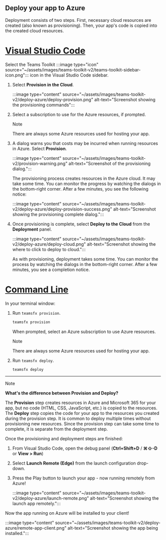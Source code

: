 ## Deploy your app to Azure

Deployment consists of two steps.  First, necessary cloud resources are created (also known as provisioning). Then, your app's code is copied into the created cloud resources.

# [Visual Studio Code](#tab/vscode)

Select the Teams Toolkit :::image type="icon" source="~/assets/images/teams-toolkit-v2/teams-toolkit-sidebar-icon.png"::: icon in the Visual Studio Code sidebar.

1. Select **Provision in the Cloud**.

   :::image type="content" source="~/assets/images/teams-toolkit-v2/deploy-azure/deploy-provision.png" alt-text="Screenshot showing the provisioning commands":::

1. Select a subscription to use for the Azure resources, if prompted.

   > [!NOTE]
   > There are always some Azure resources used for hosting your app.

1. A dialog warns you that costs may be incurred when running resources in Azure. Select **Provision**.

   :::image type="content" source="~/assets/images/teams-toolkit-v2/provision-warning.png" alt-text="Screenshot of the provisioning dialog.":::

   The provisioning process creates resources in the Azure cloud. It may take some time. You can monitor the progress by watching the dialogs in the bottom-right corner. After a few minutes, you see the following notice:

   :::image type="content" source="~/assets/images/teams-toolkit-v2/deploy-azure/deploy-provision-success.png" alt-text="Screenshot showing the provisioning complete dialog.":::

1. Once provisioning is complete, select **Deploy to the Cloud** from the **Deployment** panel. 

   :::image type="content" source="~/assets/images/teams-toolkit-v2/deploy-azure/deploy-cloud.png" alt-text="Screenshot showing the where to click to deploy to cloud.":::

   As with provisioning, deployment takes some time. You can monitor the process by watching the dialogs in the bottom-right corner. After a few minutes, you see a completion notice.

# [Command Line](#tab/cli)

In your terminal window:

1. Run `teamsfx provision`.

   ``` bash
   teamsfx provision
   ```

   When prompted, select an Azure subscription to use Azure resources.

   > [!NOTE]
   > There are always some Azure resources used for hosting your app.

1. Run `teamsfx deploy`.

   ``` bash
   teamsfx deploy
   ```

---

> [!NOTE]
> **What's the difference between Provision and Deploy?**
>
> The **Provision** step creates resources in Azure and Microsoft 365 for your app, but no code (HTML, CSS, JavaScript, etc.) is copied to the resources. The **Deploy** step copies the code for your app to the resources you created during the provision step. It is common to deploy multiple times without provisioning new resources. Since the provision step can take some time to complete, it is separate from the deployment step.

Once the provisioning and deployment steps are finished:

1. From Visual Studio Code, open the debug panel (**Ctrl+Shift+D** / **⌘⇧-D** or **View > Run**)
1. Select **Launch Remote (Edge)** from the launch configuration drop-down.
1. Press the Play button to launch your app - now running remotely from Azure!

   :::image type="content" source="~/assets/images/teams-toolkit-v2/deploy-azure/launch-remote.png" alt-text="Screenshot showing the launch app remotely.":::

Now the app running on Azure will be installed to your client!

   :::image type="content" source="~/assets/images/teams-toolkit-v2/deploy-azure/remote-app-client.png" alt-text="Screenshot showing the app being installed.":::